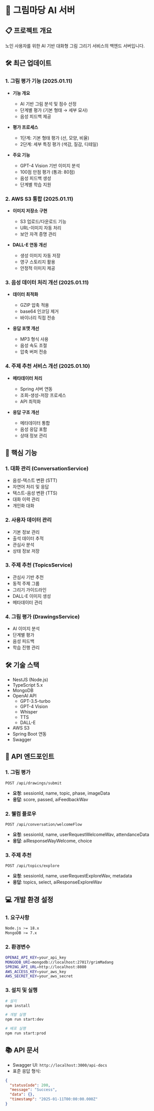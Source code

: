# 🎨 그림마당 AI 서버

## 📋 프로젝트 개요
노인 사용자를 위한 AI 기반 대화형 그림 그리기 서비스의 백엔드 서버입니다.

## 🛠 최근 업데이트

### 1. 그림 평가 기능 (2025.01.11)
- **기능 개요**
  - AI 기반 그림 분석 및 점수 산정
  - 단계별 평가 (기본 형태 → 세부 묘사)
  - 음성 피드백 제공

- **평가 프로세스**
  - 1단계: 기본 형태 평가 (선, 모양, 비율)
  - 2단계: 세부 특징 평가 (색감, 질감, 디테일)

- **주요 기능**
  - GPT-4 Vision 기반 이미지 분석
  - 100점 만점 평가 (통과: 80점)
  - 음성 피드백 생성
  - 단계별 학습 지원

### 2. AWS S3 통합 (2025.01.11)
- **이미지 저장소 구현**
  - S3 업로드/다운로드 기능
  - URL-이미지 자동 처리
  - 보안 자격 증명 관리

- **DALL-E 연동 개선**
  - 생성 이미지 자동 저장
  - 영구 스토리지 활용
  - 안정적 이미지 제공

### 3. 음성 데이터 처리 개선 (2025.01.11)
- **데이터 최적화**
  - GZIP 압축 적용
  - base64 인코딩 제거
  - 바이너리 직접 전송

- **응답 포맷 개선**
  - MP3 형식 사용
  - 음성 속도 조절
  - 압축 버퍼 전송

### 4. 주제 추천 서비스 개선 (2025.01.10)
- **메타데이터 처리**
  - Spring 서버 연동
  - 조회-생성-저장 프로세스
  - API 최적화

- **응답 구조 개선**
  - 메타데이터 통합
  - 음성 응답 포함
  - 상태 정보 관리

## 🚀 핵심 기능

### 1. 대화 관리 (ConversationService)
- 음성-텍스트 변환 (STT)
- 자연어 처리 및 응답
- 텍스트-음성 변환 (TTS)
- 대화 이력 관리
- 개인화 대화

### 2. 사용자 데이터 관리 
- 기본 정보 관리
- 출석 데이터 추적
- 관심사 분석
- 상태 정보 저장

### 3. 주제 추천 (TopicsService)
- 관심사 기반 추천
- 동적 주제 그룹
- 그리기 가이드라인
- DALL-E 이미지 생성
- 메타데이터 관리

### 4. 그림 평가 (DrawingsService)
- AI 이미지 분석
- 단계별 평가
- 음성 피드백
- 학습 진행 관리

## 🛠 기술 스택
- NestJS (Node.js)
- TypeScript 5.x
- MongoDB
- OpenAI API
  - GPT-3.5-turbo
  - GPT-4 Vision
  - Whisper
  - TTS
  - DALL-E
- AWS S3
- Spring Boot 연동
- Swagger

## 📡 API 엔드포인트

### 1. 그림 평가
```http
POST /api/drawings/submit
```
- **요청**: sessionId, name, topic, phase, imageData
- **응답**: score, passed, aiFeedbackWav

### 2. 웰컴 플로우
```http
POST /api/conversation/welcomeFlow
```
- **요청**: sessionId, name, userRequestWelcomeWav, attendanceData
- **응답**: aiResponseWayWelcome, choice

### 3. 주제 추천
```http
POST /api/topics/explore
```
- **요청**: sessionId, name, userRequestExploreWav, metadata
- **응답**: topics, select, aiResponseExploreWav

## 💻 개발 환경 설정

### 1. 요구사항
```bash
Node.js >= 18.x
MongoDB >= 7.x
```

### 2. 환경변수
```bash
OPENAI_API_KEY=your_api_key
MONGODB_URI=mongodb://localhost:27017/grimMadang
SPRING_API_URL=http://localhost:8080
AWS_ACCESS_KEY=your_aws_key
AWS_SECRET_KEY=your_aws_secret
```

### 3. 설치 및 실행
```bash
# 설치
npm install

# 개발 실행
npm run start:dev

# 배포 실행
npm run start:prod
```

## 📚 API 문서
- Swagger UI: `http://localhost:3000/api-docs`
- 표준 응답 형식:
```json
{
  "statusCode": 200,
  "message": "Success",
  "data": {},
  "timestamp": "2025-01-11T00:00:00.000Z"
}
```